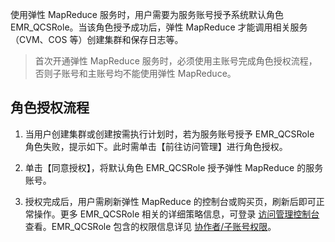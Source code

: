 使用弹性 MapReduce 服务时，用户需要为服务账号授予系统默认角色 EMR_QCSRole。当该角色授予成功后，弹性 MapReduce 才能调用相关服务（CVM、COS 等）创建集群和保存日志等。
>首次开通弹性 MapReduce 服务时，必须使用主账号完成角色授权流程，否则子账号和主账号均不能使用弹性 MapReduce。

## 角色授权流程
1. 当用户创建集群或创建按需执行计划时，若为服务账号授予 EMR_QCSRole 角色失败，提示如下。此时需单击【前往访问管理】进行角色授权。

2. 单击【同意授权】，将默认角色 EMR_QCSRole 授予弹性 MapReduce 的服务账号。
 
3. 授权完成后，用户需刷新弹性 MapReduce 的控制台或购买页，刷新后即可正常操作。更多 EMR_QCSRole 相关的详细策略信息，可登录 [访问管理控制台](https://console.cloud.tencent.com/cam/policy) 查看。EMR_QCSRole 包含的权限信息详见 [协作者/子账号权限](https://intl.cloud.tencent.com/document/product/1026/31100)。
